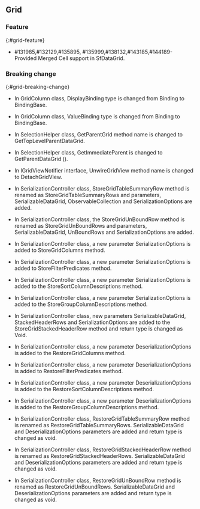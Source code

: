 ## Grid

### Feature
{:#grid-feature}

* \#131985,\#132129,\#135895, \#135999,\#138132,\#143185,\#144189-Provided Merged Cell support in SfDataGrid.

### Breaking change
{:#grid-breaking-change}

* In GridColumn class, DisplayBinding type is changed from Binding to BindingBase.

* In GridColumn class, ValueBinding type is changed from Binding to BindingBase.

* In SelectionHelper class, GetParentGrid method name is changed to GetTopLevelParentDataGrid.

* In SelectionHelper class, GetImmediateParent is changed to GetParentDataGrid ().

* In IGridViewNotifier interface, UnwireGridView method name is changed to DetachGridView.

* In SerializationController class, StoreGridTableSummaryRow method is renamed as StoreGridTableSummaryRows and parameters, SerializableDataGrid, ObservableCollection<GridSummaryRow> and SerializationOptions are added.

* In SerializationController class, the StoreGridUnBoundRow method is renamed as StoreGridUnBoundRows and parameters, SerializableDataGrid, UnBoundRows and SerializationOptions are added.

* In SerializationController class, a new parameter SerializationOptions is added to StoreGridColumns method.

* In SerializationController class, a new parameter SerializationOptions is added to StoreFilterPredicates method.

* In SerializationController class, a new parameter SerializationOptions is added to the StoreSortColumnDescriptions method.

* In SerializationController class, a new parameter SerializationOptions is added to the StoreGroupColumnDescriptions method.

* In SerializationController class, new parameters SerializableDataGrid, StackedHeaderRows and SerializationOptions are added to the StoreGridStackedHeaderRow method and return type is changed as Void.

* In SerializationController class, a new parameter DeserializationOptions is added to the RestoreGridColumns method.

* In SerializationController class, a new parameter DeserializationOptions is added to RestoreFilterPredicates method.

* In SerializationController class, a new parameter DeserializationOptions is added to the RestoreSortColumnDescriptions method.

* In SerializationController class, a new parameter DeserializationOptions is added to the RestoreGroupColumnDescriptions method.

* In SerializationController class, RestoreGridTableSummaryRow method is renamed as RestoreGridTableSummaryRows. SerializableDataGrid and DeserializationOptions parameters are added and return type is changed as void.

* In SerializationController class, RestoreGridStackedHeaderRow method is renamed as RestoreGridStackedHeaderRows. SerializableDataGrid and DeserializationOptions parameters are added and return type is changed as void.

* In SerializationController class, RestoreGridUnBoundRow method is renamed as RestoreGridUnBoundRows. SerializableDataGrid and DeserializationOptions parameters are added and return type is changed as void.
